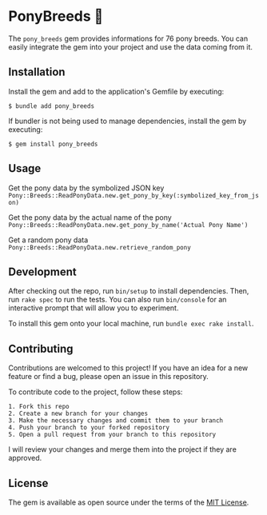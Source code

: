 # PonyBreeds :horse:

The `pony_breeds` gem provides informations for 76 pony breeds. You can easily integrate the gem
into your project and use the data coming from it.

## Installation

Install the gem and add to the application's Gemfile by executing:

    $ bundle add pony_breeds

If bundler is not being used to manage dependencies, install the gem by executing:

    $ gem install pony_breeds

## Usage

Get the pony data by the symbolized JSON key
    `Pony::Breeds::ReadPonyData.new.get_pony_by_key(:symbolized_key_from_json)`
    
Get the pony data by the actual name of the pony
    `Pony::Breeds::ReadPonyData.new.get_pony_by_name('Actual Pony Name')`

Get a random pony data
    `Pony::Breeds::ReadPonyData.new.retrieve_random_pony`

## Development

After checking out the repo, run `bin/setup` to install dependencies. Then, run `rake spec` to run the tests. You can also run `bin/console` for an interactive prompt that will allow you to experiment.

To install this gem onto your local machine, run `bundle exec rake install`.

## Contributing

Contributions are welcomed to this project!
If you have an idea for a new feature or find a bug, please open an issue in this repository.

To contribute code to the project, follow these steps:

    1. Fork this repo 
    2. Create a new branch for your changes
    3. Make the necessary changes and commit them to your branch
    4. Push your branch to your forked repository
    5. Open a pull request from your branch to this repository

I will review your changes and merge them into the project if they are approved.

## License

The gem is available as open source under the terms of the [MIT License](https://opensource.org/licenses/MIT).
